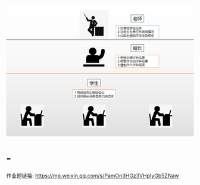 <p align="center" >
<img src="说明.png" title="整体设计" float=left>
</p>


# -
作业题链接: https://mp.weixin.qq.com/s/PamOn3HGz3VHpIyGb5ZNaw
